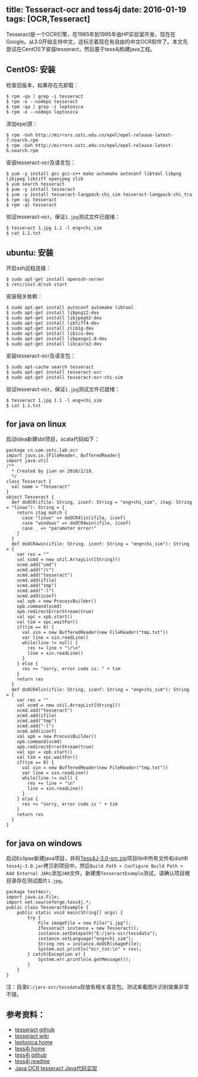 title: Tesseract-ocr and tess4j
date: 2016-01-19
tags: [OCR,Tesseract]
---
Tesseract是一个OCR引擎，在1985年到1995年由HP实验室开发，现在在Google。从3.0开始支持中文，这标志着现在有自由的中文OCR软件了。本文先尝试在CentOS下安装tesseract，然后基于tess4j构建java工程。

<!--more-->
## CentOS: 安装
检查旧版本，如果存在先卸载：

    $ rpm -qa | grep -i tesseract
    $ rpm -e --nodeps tesseract
    $ rpm -qa | grep -i leptonica
    $ rpm -e --nodeps leptonica

添加epel源：

    $ rpm -Uvh http://mirrors.ustc.edu.cn/epel/epel-release-latest-7.noarch.rpm
    $ rpm -Uvh http://mirrors.ustc.edu.cn/epel/epel-release-latest-6.noarch.rpm

安装tesseract-ocr及语言包：

    $ yum -y install gcc gcc-c++ make automake autoconf libtool libpng libjpeg libtiff openjpeg zlib
    $ yum search tesseract
    $ yum -y install tesseract
    $ yum -y install tesseract-langpack-chi_sim tesseract-langpack-chi_tra
    $ rpm -qi tesseract
    $ rpm -ql tesseract

验证tesseract-ocr，保证`1.jpg`测试文件已就绪：

    $ tesseract 1.jpg 1.1 -l eng+chi_sim
    $ cat 1.1.txt

## ubuntu: 安装
开启ssh远程连接：

    $ sudo apt-get install openssh-server
    $ /etc/init.d/ssh start

安装相关依赖：

    $ sudo apt-get install autoconf automake libtool
    $ sudo apt-get install libpng12-dev
    $ sudo apt-get install libjpeg62-dev
    $ sudo apt-get install libtiff4-dev
    $ sudo apt-get install zlib1g-dev
    $ sudo apt-get install libicu-dev
    $ sudo apt-get install libpango1.0-dev
    $ sudo apt-get install libcairo2-dev

安装tesseract-ocr及语言包：

    $ sudo apt-cache search tesseract
    $ sudo apt-get install tesseract-ocr
    $ sudo apt-get install tesseract-ocr-chi-sim

验证tesseract-ocr，保证`1.jpg`测试文件已就绪：

    $ tesseract 1.jpg 1.1 -l eng+chi_sim
    $ cat 1.1.txt

## for java on linux
启动idea新建sbt项目，scala代码如下：

    package cn.com.cetc.lab.ocr
    import java.io.{FileReader, BufferedReader}
    import java.util
    /**
      * Created by jian on 2016/2/19.
      */
    class Tesseract {
      val name = "Tesseract"
    }
    object Tesseract {
      def doOCR(ifile: String, iconf: String = "eng+chi_sim", itag: String = "linux"): String = {
        return itag match {
          case "linux" => doOCR4lin(ifile, iconf)
          case "windows" => doOCR4win(ifile, iconf)
          case _ => "parameter error!"
        }
      }
      def doOCR4win(ifile: String, iconf: String = "eng+chi_sim"): String = {
        var res = ""
        val xcmd = new util.ArrayList[String]()
        xcmd.add("cmd")
        xcmd.add("/c")
        xcmd.add("tesseract")
        xcmd.add(ifile)
        xcmd.add("tmp")
        xcmd.add("-l")
        xcmd.add(iconf)
        val xpb = new ProcessBuilder()
        xpb.command(xcmd)
        xpb.redirectErrorStream(true)
        val xpc = xpb.start()
        val tim = xpc.waitFor()
        if(tim == 0) {
          val xin = new BufferedReader(new FileReader("tmp.txt"))
          var line = xin.readLine()
          while(line != null) {
            res += line + "\r\n"
            line = xin.readLine()
          }
        } else {
          res += "sorry, error code is: " + tim
        }
        return res
      }
      def doOCR4lin(ifile: String, iconf: String = "eng+chi_sim"): String = {
        var res = ""
        val xcmd = new util.ArrayList[String]()
        xcmd.add("tesseract")
        xcmd.add(ifile)
        xcmd.add("tmp")
        xcmd.add("-l")
        xcmd.add(iconf)
        val xpb = new ProcessBuilder()
        xpb.command(xcmd)
        xpb.redirectErrorStream(true)
        val xpc = xpb.start()
        val tim = xpc.waitFor()
        if(tim == 0) {
          val xin = new BufferedReader(new FileReader("tmp.txt"))
          var line = xin.readLine()
          while(line != null) {
            res += line + "\n"
            line = xin.readLine()
          }
        } else {
          res += "sorry, error code is " + tim
        }
        return res
      }
    }

## for java on windows
启动Eclipse新建java项目，并将[Tess4J-3.0-src.zip](http://sourceforge.net/projects/tess4j/files/tess4j/)项目lib中所有文件和dist中`tess4j-3.0.jar`拷贝到项目中，然后`Build Path > Configure Build Path > Add External JARs`添加`JAR`文件。新建类`TesseractExample`测试，请确认项目根目录存在测试图片`1.jpg`。

    package test4ocr;
    import java.io.File;
    import net.sourceforge.tess4j.*;
    public class TesseractExample {
        public static void main(String[] args) {
            try {
                File imageFile = new File("1.jpg");
                ITesseract instance = new Tesseract();
                instance.setDatapath("E:/jars-ocr/tessdata");
                instance.setLanguage("eng+chi_sim");
                String res = instance.doOCR(imageFile);
                System.out.println("ocr_txt:\n" + res);
            } catch(Exception e) {
                System.err.println(e.getMessage());
            }
        }
    }

注：目录`E:/jars-ocr/tessdata`存放有相关语言包，测试来看图片识别效果非常不错。

## 参考资料：
- [tesseract github](https://github.com/tesseract-ocr/tesseract)
- [tesseract wiki](https://github.com/tesseract-ocr/tesseract/wiki/Compiling)
- [leptonica home](http://www.leptonica.com/)
- [tess4j home](http://sourceforge.net/projects/tess4j)
- [tess4j github](https://github.com/nguyenq/tess4j)
- [tess4j readme](https://github.com/nguyenq/tess4j/blob/master/src/main/resources/readme.html)
- [Java OCR tesseract Java代码实现](http://blog.csdn.net/lmj623565791/article/details/23960391)